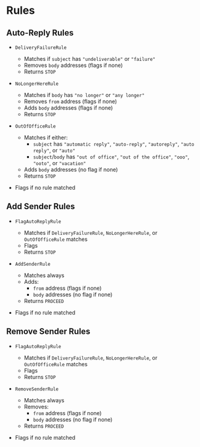 # Rules

## Auto-Reply Rules

- `DeliveryFailureRule`
    - Matches if `subject` has `"undeliverable"` or `"failure"`
    - Removes `body` addresses (flags if none)
    - Returns `STOP`

- `NoLongerHereRule`
    - Matches if `body` has `"no longer"` or `"any longer"`
    - Removes `from` address (flags if none)
    - Adds `body` addresses (flags if none)
    - Returns `STOP`

- `OutOfOfficeRule`
    - Matches if either:
        - `subject` has `"automatic reply"`, `"auto-reply"`, `"autoreply"`, `"auto reply"`, or `"auto"`
        - `subject`/`body` has `"out of office"`, `"out of the office"`, `"ooo"`, `"ooto"`, or `"vacation"`
    - Adds `body` addresses (no flag if none)
    - Returns `STOP`

- Flags if no rule matched

## Add Sender Rules

- `FlagAutoReplyRule`
    - Matches if `DeliveryFailureRule`, `NoLongerHereRule`, or `OutOfOfficeRule` matches
    - Flags
    - Returns `STOP`

- `AddSenderRule`
    - Matches always
    - Adds:
        - `from` address (flags if none)
        - `body` addresses (no flag if none)
    - Returns `PROCEED`

- Flags if no rule matched

## Remove Sender Rules

- `FlagAutoReplyRule`
    - Matches if `DeliveryFailureRule`, `NoLongerHereRule`, or `OutOfOfficeRule` matches
    - Flags
    - Returns `STOP`

- `RemoveSenderRule`
    - Matches always
    - Removes:
        - `from` address (flags if none)
        - `body` addresses (no flag if none)
    - Returns `PROCEED`

- Flags if no rule matched
